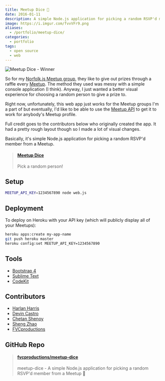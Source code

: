```yaml
---
title: Meetup Dice 🎲
date: 2016-01-11
description: A simple Node.js application for picking a random RSVP'd member from a Meetup.
image: https://i.imgur.com/fvvVFr9.png
aliases:
  - /portfolio/meetup-dice/
categories:
  - portfolio
tags:
  - open source
  - web
---
```


![Meetup Dice - Winner](https://i.imgur.com/37oUpzL.png)

So for my [Norfolk.js Meetup group](https://meetup.com/NorfolkJS), they like to give out prizes through a raffle every [Meetup](https://meetup.com). The method they used was messy with a simple console application (I think). Anyway, I just wanted a better visual experience for choosing a random person to give a prize to.

Right now, unfortunately, this web app just works for the Meetup groups I'm a part of but eventually, I'd like to be able to use the [Meetup API](https://www.meetup.com/meetup_api/) to get it to work for anybody's Meetup profile.

Full credit goes to the contributors below who originally created the app. It had a pretty rough layout though so I made a lot of visual changes.

Basically, it's simple Node.js application for picking a random RSVP'd member from a Meetup.

<blockquote class="embedly-card" data-card-controls="0"><h4><a href="https://meetfvc.herokuapp.com/">Meetup Dice</a></h4><p>Pick a random person!</p></blockquote>
<script async src="//cdn.embedly.com/widgets/platform.js" charset="UTF-8"></script>

## Setup

```bash
MEETUP_API_KEY=1234567890 node web.js
```

## Deployment

To deploy on Heroku with your API key (which will publicly display all of your Meetups):

```bash
heroku apps:create my-app-name
git push heroku master
heroku config:set MEETUP_API_KEY=1234567890
```

## Tools

- [Bootstrap 4](https://v4-alpha.getbootstrap.com/)
- [Sublime Text](https://github.com/fvcproductions/Sublime)
- [CodeKit](https://incident57.com/codekit/)

## Contributors

- [Harlan Harris](https://github.com/HarlanH)
- [Devin Castro](https://github.com/ddcast)
- [Chetan Shenoy](https://github.com/cshenoy)
- [Sheng Zhao](https://github.com/itsheng)
- [FVCproductions](https://github.com/fvcproductions)

## GitHub Repo

<blockquote class="embedly-card" data-card-controls="0"><h4><a href="https://github.com/fvcproductions/meetup-dice">fvcproductions/meetup-dice</a></h4><p>meetup-dice - A simple Node.js application for picking a random RSVP'd member from a Meetup 👥</p></blockquote>
<script async src="//cdn.embedly.com/widgets/platform.js" charset="UTF-8"></script>

